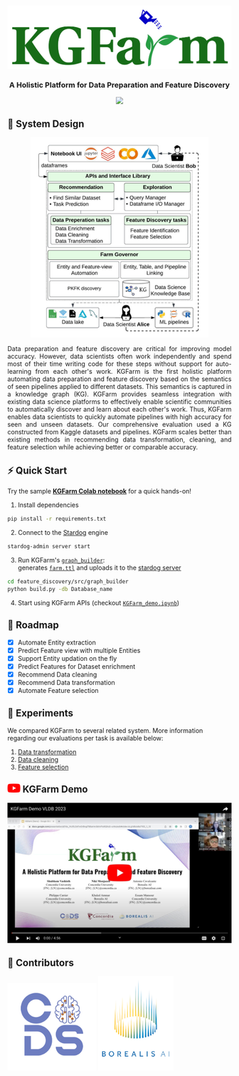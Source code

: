 <p align="center">
    <a href="https://www.mitacs.ca/en/projects/feature-discovery-system-data-science-across-enterprise">
      <img src="docs/graphics/KGFarm_logo.svg" width="550">
    </a>
</p>

### <p align="center"><b>A Holistic Platform for Data Preparation and Feature Discovery</b></p>
<p align="center">
<a href="LICENSE"><img src="https://img.shields.io/badge/License-Apache%202.0-blue"/></a>
</p>

## 📐 System Design
<p align="center"><img src="docs/graphics/KGFarm.jpeg" alt="kgfarm" height="450" width="400"/></p>


<p align="justify">Data preparation and feature discovery are critical for improving model accuracy. However, data scientists often work independently and spend most of their time writing code for these steps without support for auto-learning from each other's work. KGFarm is the first holistic platform automating data preparation and feature discovery based on the semantics of seen pipelines applied to different datasets. This semantics is captured in a knowledge graph (KG).
KGFarm provides seamless integration with existing data science platforms to effectively enable scientific communities to automatically discover and learn about each other's work. Thus, KGFarm enables data scientists to quickly automate pipelines with high accuracy for seen and unseen datasets. Our comprehensive evaluation used a KG constructed from Kaggle datasets and pipelines. KGFarm scales better than existing methods in recommending data transformation, cleaning, and feature selection while achieving better or comparable accuracy.</p>

## ⚡ Quick Start
Try the sample <b>[KGFarm Colab notebook](https://colab.research.google.com/drive/1u4z4EKGd8G1ju61Q3sPk5fH9BrMp8IRM?usp=sharing)</b> for a quick hands-on!

1. Install dependencies
```bash
pip install -r requirements.txt
```
2. Connect to the [Stardog](https://www.stardog.com/) engine
```bash
stardog-admin server start
```
3. Run KGFarm's [<code>graph_builder</code>](feature_discovery/src/graph_builder/build.py):<br/>
generates [<code>farm.ttl</code>](https://github.com/CoDS-GCS/KGFarm/blob/645f12dfd63bae0bd319401c2cf10f8378dd6679/feature_discovery/src/graph_builder/farm.ttl) and uploads it to the [stardog server](https://cloud.stardog.com/)

```bash
cd feature_discovery/src/graph_builder
python build.py -db Database_name
```
4. Start using KGFarm APIs (checkout [<code>KGFarm_demo.ipynb</code>](KGFarm_demo.ipynb))

## 🚧 Roadmap

* [X] Automate Entity extraction
* [X] Predict Feature view with multiple Entities
* [X] Support Entity updation on the fly
* [X] Predict Features for Dataset enrichment
* [X] Recommend Data cleaning
* [X] Recommend Data transformation
* [X] Automate Feature selection

## 🧪 Experiments 

We compared KGFarm to several related system. More information regarding our evaluations per task is available below:
1. [Data transformation](https://github.com/CoDS-GCS/KGFarm/blob/standalone/experiments/results/evaluations%20KGFarm%20PVLDB%202023%20-%20Data%20transformation.pdf)
2. [Data cleaning](https://github.com/CoDS-GCS/KGFarm/blob/standalone/experiments/results/evaluations%20KGFarm%20PVLDB%202023%20-%20Data%20cleaning.pdf)
3. [Feature selection](https://github.com/CoDS-GCS/KGFarm/blob/standalone/experiments/results/evaluations%20KGFarm%20PVLDB%202023%20-%20Feature%20selection.pdf)

## <img src="docs/graphics/icons/youtube.svg" alt="youtube" height="20" width="29"> KGFarm Demo
<a href="https://rebrand.ly/kgfarm"><img src="docs/graphics/thumbnails/demo_thumbnail.jpeg"/></a>

## 🦾 Contributors
<p float="left">
  <img src="docs/graphics/CoDS.png" width="200"/>
  <img src="docs/graphics/borealisAI.png" width="170"/>
</p>

